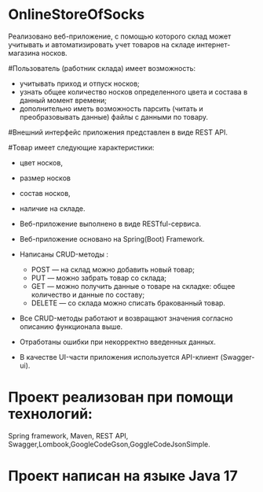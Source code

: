# OnlineStoreOfSocks
Реализовано веб-приложение, с помощью которого склад может учитывать и автоматизировать учет товаров на складе интернет-магазина носков. 

#Пользователь (работник склада) имеет возможность:

- учитывать приход и отпуск носков;
- узнать общее количество носков определенного цвета и состава в данный момент времени;
- дополнительно иметь возможность парсить (читать и преобразовывать данные) файлы с данными по товару.

#Внешний интерфейс приложения представлен в виде REST API.

#Товар имеет следующие характеристики: 

- цвет носков, 
- размер носков
- состав носков,
- наличие на складе.

- Веб-приложение выполнено в виде RESTful-сервиса.
- Веб-приложение основано на Spring(Boot) Framework.
- Написаны  CRUD-методы :
    - POST — на склад можно добавить новый товар;
    - PUT — можно забрать товар со склада;
    - GET — можно получить данные о товаре на складке: общее количество и данные по составу;
    - DELETE — со склада можно списать бракованный товар.
- Все CRUD-методы работают и возвращают значения согласно описанию функционала выше.
- Отработаны ошибки при некорректно введенных данных.
- В качестве UI-части приложения используется API-клиент (Swagger-ui).

# Проект реализован при помощи технологий: 
Spring framework, Maven, REST API, Swagger,Lombook,GoogleCodeGson,GoggleCodeJsonSimple.

# Проект написан на языке Java 17
